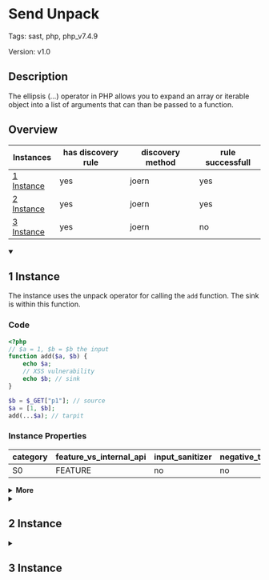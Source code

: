 [//]: # (This file is automatically generated. If you wish to make any changes, please use the JSON files and regenerate this file using the tpframework.)

# Send Unpack

Tags: sast, php, php_v7.4.9

Version: v1.0

## Description

The ellipsis (...) operator in PHP allows you to expand an array or iterable object into a list of arguments that can than be passed to a function.

## Overview

| Instances                 | has discovery rule   | discovery method   | rule successfull   |
|---------------------------|----------------------|--------------------|--------------------|
| [1 Instance](#1-instance) | yes                  | joern              | yes                |
| [2 Instance](#2-instance) | yes                  | joern              | yes                |
| [3 Instance](#3-instance) | yes                  | joern              | no                 |

<details markdown="1"open>
<summary>

## 1 Instance
</summary>

The instance uses the unpack operator for calling the `add` function. The sink is within this function.

### Code

```PHP
<?php
// $a = 1, $b = $b the input
function add($a, $b) {
    echo $a;
    // XSS vulnerability
    echo $b; // sink
}

$b = $_GET["p1"]; // source
$a = [1, $b];
add(...$a); // tarpit
```

### Instance Properties

| category   | feature_vs_internal_api   | input_sanitizer   | negative_test_case   | source_and_sink   |
|------------|---------------------------|-------------------|----------------------|-------------------|
| S0         | FEATURE                   | no                | no                   | no                |

<details markdown="1">
<summary>
<b>More</b></summary>

<details markdown="1">
<summary>

### Compile
</summary>

```bash
$_main:
     ; (lines=11, args=0, vars=2, tmps=6)
     ; (before optimizer)
     ; /.../PHP/18_send_unpack/1_instance_18_send_unpack/1_instance_18_send_unpack.php:1-11
     ; return  [] RANGE[0..0]
0000 T2 = FETCH_R (global) string("_GET")
0001 T3 = FETCH_DIM_R T2 string("p1")
0002 ASSIGN CV0($b) T3
0003 T5 = INIT_ARRAY 2 (packed) int(1) NEXT
0004 T5 = ADD_ARRAY_ELEMENT CV0($b) NEXT
0005 ASSIGN CV1($a) T5
0006 INIT_FCALL 0 112 string("add")
0007 SEND_UNPACK CV1($a)
0008 CHECK_UNDEF_ARGS
0009 DO_UCALL
0010 RETURN int(1)
LIVE RANGES:
     5: 0004 - 0005 (tmp/var)

add:
     ; (lines=5, args=2, vars=2, tmps=0)
     ; (before optimizer)
     ; /.../PHP/18_send_unpack/1_instance_18_send_unpack/1_instance_18_send_unpack.php:3-7
     ; return  [] RANGE[0..0]
0000 CV0($a) = RECV 1
0001 CV1($b) = RECV 2
0002 ECHO CV0($a)
0003 ECHO CV1($b)
0004 RETURN null
```

</details>

<details markdown="1">
<summary>

### Discovery
</summary>

The unpack operator has an equivalent opcode instruction `SEND_UNPACK`. This rule searches for that.

```scala
val x18 = (name, "18_send_unpack_iall", cpg.call(".*SEND_UNPACK.*").location.toJson);
```

| discovery method   | expected accuracy   |
|--------------------|---------------------|
| joern              | Perfect             |

</details>

<details markdown="1"open>
<summary>

### Measurement
</summary>

| Tool        | Comm_1   | Comm_2   | phpSAFE   | Progpilot   | RIPS   | WAP   | Ground Truth   |
|-------------|----------|----------|-----------|-------------|--------|-------|----------------|
| 08 Jun 2021 | yes      | no       | yes       | no          | yes    | no    | yes            |
| 17 May 2023 | yes      | yes      |           |             |        |       | yes            |

</details>

</details>

</details>

<details markdown="1">
<summary>

## 2 Instance
</summary>

The instance uses the unpack operator to call the `add` function, but this time, one

### Code

```PHP
<?php
// $a = 1, $b = $b the input
function add($a, $b) {
    return $b;
}

$b = $_GET["p1"]; // source
$a = [1, $b];
$c = add(...$a); // tarpit
echo $c; // sink
```

### Instance Properties

| category   | feature_vs_internal_api   | input_sanitizer   | negative_test_case   | source_and_sink   |
|------------|---------------------------|-------------------|----------------------|-------------------|
| S0         | FEATURE                   | no                | no                   | no                |

<details markdown="1">
<summary>
<b>More</b></summary>

<details markdown="1">
<summary>

### Compile
</summary>

```bash
$_main:
     ; (lines=13, args=0, vars=3, tmps=7)
     ; (before optimizer)
     ; /.../PHP/18_send_unpack/2_instance_18_send_unpack/2_instance_18_send_unpack.php:1-10
     ; return  [] RANGE[0..0]
0000 T3 = FETCH_R (global) string("_GET")
0001 T4 = FETCH_DIM_R T3 string("p1")
0002 ASSIGN CV0($b) T4
0003 T6 = INIT_ARRAY 2 (packed) int(1) NEXT
0004 T6 = ADD_ARRAY_ELEMENT CV0($b) NEXT
0005 ASSIGN CV1($a) T6
0006 INIT_FCALL 0 112 string("add")
0007 SEND_UNPACK CV1($a)
0008 CHECK_UNDEF_ARGS
0009 V8 = DO_UCALL
0010 ASSIGN CV2($c) V8
0011 ECHO CV2($c)
0012 RETURN int(1)
LIVE RANGES:
     6: 0004 - 0005 (tmp/var)

add:
     ; (lines=4, args=2, vars=2, tmps=0)
     ; (before optimizer)
     ; /.../PHP/18_send_unpack/2_instance_18_send_unpack/2_instance_18_send_unpack.php:3-5
     ; return  [] RANGE[0..0]
0000 CV0($a) = RECV 1
0001 CV1($b) = RECV 2
0002 RETURN CV1($b)
0003 RETURN null
```

</details>

<details markdown="1">
<summary>

### Discovery
</summary>

The unpack operator has an equivalent opcode instruction `SEND_UNPACK`. This rule searches for that.

```scala
val x18 = (name, "18_send_unpack_iall", cpg.call(".*SEND_UNPACK.*").location.toJson);
```

| discovery method   | expected accuracy   |
|--------------------|---------------------|
| joern              | Perfect             |

</details>

<details markdown="1"open>
<summary>

### Measurement
</summary>

| Tool        | Comm_1   | Comm_2   | Ground Truth   |
|-------------|----------|----------|----------------|
| 17 May 2023 | yes      | no       | yes            |

</details>

</details>

</details>

<details markdown="1">
<summary>

## 3 Instance
</summary>

This instance shows the opposite and does not use the unpack operator on the `add` function.

### Code

```PHP
<?php
// $a = 1, $b = $b the input
function add($a, $b) {
    return $b;
}

$b = $_GET["p1"]; // source
$c = add(1, $b); // tarpit
echo $c; // sink
```

### Instance Properties

| category   | feature_vs_internal_api   | input_sanitizer   | negative_test_case   | source_and_sink   |
|------------|---------------------------|-------------------|----------------------|-------------------|
| S0         | FEATURE                   | no                | no                   | no                |

<details markdown="1">
<summary>
<b>More</b></summary>

<details markdown="1">
<summary>

### Compile
</summary>

```bash
$_main:
     ; (lines=10, args=0, vars=2, tmps=5)
     ; (before optimizer)
     ; /.../PHP/18_send_unpack/3_instance_18_send_unpack/3_instance_18_send_unpack.php:1-9
     ; return  [] RANGE[0..0]
0000 T2 = FETCH_R (global) string("_GET")
0001 T3 = FETCH_DIM_R T2 string("p1")
0002 ASSIGN CV0($b) T3
0003 INIT_FCALL 2 112 string("add")
0004 SEND_VAL int(1) 1
0005 SEND_VAR CV0($b) 2
0006 V5 = DO_UCALL
0007 ASSIGN CV1($c) V5
0008 ECHO CV1($c)
0009 RETURN int(1)

add:
     ; (lines=4, args=2, vars=2, tmps=0)
     ; (before optimizer)
     ; /.../PHP/18_send_unpack/3_instance_18_send_unpack/3_instance_18_send_unpack.php:3-5
     ; return  [] RANGE[0..0]
0000 CV0($a) = RECV 1
0001 CV1($b) = RECV 2
0002 RETURN CV1($b)
0003 RETURN null
```

</details>

<details markdown="1">
<summary>

### Discovery
</summary>

This pattern does not use the unpack operator, so this rule will never be successfull

```scala
val x18 = (name, "18_send_unpack_iall", cpg.call(".*SEND_UNPACK.*").location.toJson);
```

| discovery method   | expected accuracy   |
|--------------------|---------------------|
| joern              | Perfect             |

</details>

<details markdown="1"open>
<summary>

### Measurement
</summary>

| Tool        | Comm_1   | Comm_2   | Ground Truth   |
|-------------|----------|----------|----------------|
| 17 May 2023 | yes      | yes      | yes            |

</details>

</details>

</details>
